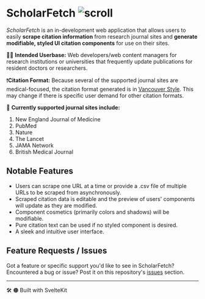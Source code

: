 # ScholarFetch ![scroll](./static/favicon.ico)

_ScholarFetch_ is an in-development web application that allows users to easily **scrape citation information** from research journal sites and **generate modifiable, styled UI citation components** for use on their sites.

👩‍💻 **Intended Userbase:** Web developers/web content managers for research institutions or universities that frequently update publications for resident doctors or researchers.

❗**Citation Format:** Because several of the supported journal sites are medical-focused, the citation format generated is in [Vancouver Style](https://library.viu.ca/citing/vancouver). This may change if there is specific user demand for other citation formats.

📖 **Currently supported journal sites include:**

1. New England Journal of Medicine
2. PubMed
3. Nature
4. The Lancet
5. JAMA Network
6. British Medical Journal

## Notable Features

- Users can scrape one URL at a time or provide a .csv file of multiple URLs to be scraped from asynchronously.
- Scraped citation data is editable and the preview of users' components will update as they are modified.
- Component cosmetics (primarily colors and shadows) will be modifiable.
- Pure citation text can be used if no styled component is desired.
- A sleek and intuitive user interface.

## Feature Requests / Issues

Got a feature or specific support you'd like to see in ScholarFetch? Encountered a bug or issue? Post it on this repository's [issues](https://github.com/zenDev-2/ScholarFetch/issues) section.

---

🛠 🟠️ Built with SvelteKit
